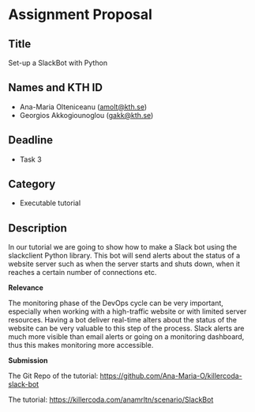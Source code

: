 # Assignment Proposal

## Title

Set-up a SlackBot with Python

## Names and KTH ID

  - Ana-Maria Olteniceanu (amolt@kth.se)
  - Georgios Akkogiounoglou (gakk@kth.se)

## Deadline

- Task 3

## Category

- Executable tutorial

## Description

In our tutorial we are going to show how to make a Slack bot using the slackclient Python library. This bot will send alerts about the status of a website server such as when the server starts and shuts down, when it reaches a certain number of connections etc.

**Relevance**

The monitoring phase of the DevOps cycle can be very important, especially when working with a high-traffic website or with limited server resources. Having a bot deliver real-time alters about the status of the website can be very valuable to this step of the process. Slack alerts are much more visible than email alerts or going on a monitoring dashboard, thus this makes monitoring more accessible.

**Submission**

The Git Repo of the tutorial: https://github.com/Ana-Maria-O/killercoda-slack-bot

The tutorial: https://killercoda.com/anamrltn/scenario/SlackBot
